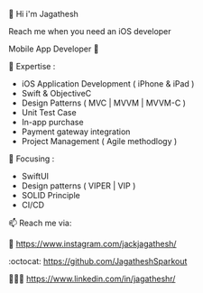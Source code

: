 👋  Hi i'm Jagathesh

Reach me when you need an iOS developer

Mobile App Developer 

🚀 Expertise :

- iOS Application Development ( iPhone & iPad )
- Swift & ObjectiveC
- Design Patterns ( MVC | MVVM | MVVM-C )
- Unit Test Case
- In-app purchase
- Payment gateway integration
- Project Management ( Agile methodlogy )

🎯 Focusing :

- SwiftUI
- Design patterns ( VIPER | VIP )
- SOLID Principle
- CI/CD


📫 Reach me via:

   :rainbow:  https://www.instagram.com/jackjagathesh/

   :octocat:  https://github.com/JagatheshSparkout

   🧑‍🤝‍🧑  https://www.linkedin.com/in/jagatheshr/
